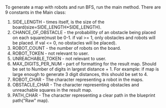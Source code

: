 To generate a map with robots and run BFS, run the main method.
There are 9 constants in the Main class:

1. SIDE_LENGTH - times itself, is the size of the board(size=SIDE_LENGTH*SIDE_LENGTH).
2. CHANCE_OF_OBSTACLE - the probabillity of an obstacle being placed on each square(must be 0-1. if val >= 1, only obstacles and robots will be placed. if val <= 0, no obstacles will be placed).
3. ROBOT_COUNT - the number of robots on the board.
4. ROBOT_TOKEN - not relevant to user.
5. UNREACHABLE_TOKEN - not relevant to user.
6. MAX_DIGITS_PER_NUM - part of formatting for the result map. Should be set to Number of digits in largest distance + 1. For example: if map is large enough to generate 3 digit distances, this should be set to 4.
7. ROBOT_CHAR - The character representing a robot in the maps.
8. OBSTACLE_CHAR - The character representing obstacles and unreachable squares in the result map.
9. PATH_CHAR - The character representing a clear path in the blueprint path("Raw" map).
